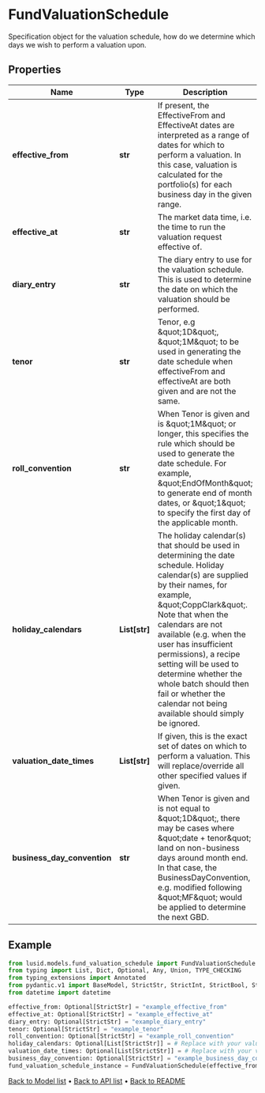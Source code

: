 # FundValuationSchedule

Specification object for the valuation schedule, how do we determine which days we wish to perform a valuation upon.
## Properties
Name | Type | Description | Notes
------------ | ------------- | ------------- | -------------
**effective_from** | **str** | If present, the EffectiveFrom and EffectiveAt dates are interpreted as a range of dates for which to perform a valuation.  In this case, valuation is calculated for the portfolio(s) for each business day in the given range. | [optional] 
**effective_at** | **str** | The market data time, i.e. the time to run the valuation request effective of. | [optional] 
**diary_entry** | **str** | The diary entry to use for the valuation schedule. This is used to determine the date on which the valuation should be performed. | [optional] 
**tenor** | **str** | Tenor, e.g \&quot;1D\&quot;, \&quot;1M\&quot; to be used in generating the date schedule when effectiveFrom and effectiveAt are both given and are not the same. | [optional] 
**roll_convention** | **str** | When Tenor is given and is \&quot;1M\&quot; or longer, this specifies the rule which should be used to generate the date schedule.  For example, \&quot;EndOfMonth\&quot; to generate end of month dates, or \&quot;1\&quot; to specify the first day of the applicable month. | [optional] 
**holiday_calendars** | **List[str]** | The holiday calendar(s) that should be used in determining the date schedule.  Holiday calendar(s) are supplied by their names, for example, \&quot;CoppClark\&quot;.  Note that when the calendars are not available (e.g. when the user has insufficient permissions),  a recipe setting will be used to determine whether the whole batch should then fail or whether the calendar not being available should simply be ignored. | [optional] 
**valuation_date_times** | **List[str]** | If given, this is the exact set of dates on which to perform a valuation. This will replace/override all other specified values if given. | [optional] 
**business_day_convention** | **str** | When Tenor is given and is not equal to \&quot;1D\&quot;, there may be cases where \&quot;date + tenor\&quot; land on non-business days around month end.  In that case, the BusinessDayConvention, e.g. modified following \&quot;MF\&quot; would be applied to determine the next GBD. | [optional] 
## Example

```python
from lusid.models.fund_valuation_schedule import FundValuationSchedule
from typing import List, Dict, Optional, Any, Union, TYPE_CHECKING
from typing_extensions import Annotated
from pydantic.v1 import BaseModel, StrictStr, StrictInt, StrictBool, StrictFloat, StrictBytes, Field, validator, ValidationError, conlist, constr
from datetime import datetime

effective_from: Optional[StrictStr] = "example_effective_from"
effective_at: Optional[StrictStr] = "example_effective_at"
diary_entry: Optional[StrictStr] = "example_diary_entry"
tenor: Optional[StrictStr] = "example_tenor"
roll_convention: Optional[StrictStr] = "example_roll_convention"
holiday_calendars: Optional[List[StrictStr]] = # Replace with your value
valuation_date_times: Optional[List[StrictStr]] = # Replace with your value
business_day_convention: Optional[StrictStr] = "example_business_day_convention"
fund_valuation_schedule_instance = FundValuationSchedule(effective_from=effective_from, effective_at=effective_at, diary_entry=diary_entry, tenor=tenor, roll_convention=roll_convention, holiday_calendars=holiday_calendars, valuation_date_times=valuation_date_times, business_day_convention=business_day_convention)

```

[Back to Model list](../README.md#documentation-for-models) &#8226; [Back to API list](../README.md#documentation-for-api-endpoints) &#8226; [Back to README](../README.md)

